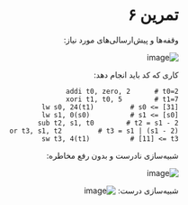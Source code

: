 <div dir="rtl">


# تمرین ۶
وقفه‌ها و پیش‌ارسالی‌های مورد نیاز:
  
  ![image](https://github.com/Amirhosseinbayat/ComputerArchitecture-Course/assets/77579794/acd5cc5c-ee72-4415-bc46-532892867764)


  کاری که کد باید انجام دهد:
~~~
addi t0, zero, 2      # t0=2
xori t1, t0, 5        # t1=7
lw s0, 24(t1)         # s0 <= [31] 
lw s1, 0(s0)          # s1 <= [s0] 
sub t2, s1, t0        # t2 = s1 - 2
or t3, s1, t2         # t3 = s1 | (s1 - 2)
sw t3, 4(t1)          # [11] <= t3
~~~
  
  شبیه‌سازی نادرست و بدون رفع مخاطره:
  
  ![image](https://github.com/Amirhosseinbayat/ComputerArchitecture-Course/assets/77579794/a5ed4da4-817c-4d61-8b7b-41841df9a351)

  
  شبیه‌سازی درست:
  ![image](https://github.com/Amirhosseinbayat/ComputerArchitecture-Course/assets/77579794/cc5ae4b5-0057-42f7-99d9-63b83b8bed23)

  
  
</div>
